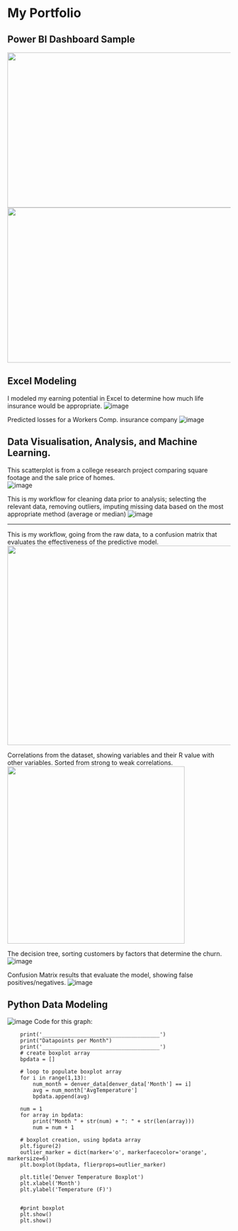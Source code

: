 # My Portfolio 
## Power BI Dashboard Sample
<img src="https://github.com/johnleonard512/johnleonard512.github.io/assets/140750487/f52ddf9c-ff9d-41ee-8c17-ec0b5491c7a6" width="700" height="350">
<img src="https://github.com/johnleonard512/johnleonard512.github.io/assets/140750487/13c1d7a4-b6d8-4980-9a7d-b786c8313f6d" width="700" height="350">


## Excel Modeling
I modeled my earning potential in Excel to determine how much life insurance would be appropriate.
![image](https://github.com/johnleonard512/johnleonard512.github.io/assets/140750487/78fe0721-e22c-4fa5-971b-bf61ce41fa95)

Predicted losses for a Workers Comp. insurance company
![image](https://github.com/johnleonard512/johnleonard512.github.io/assets/140750487/972a8579-3c5e-497f-bd21-5f2c74c017da)


## Data Visualisation, Analysis, and Machine Learning.
This scatterplot is from a college research project comparing square footage and the sale price of homes.  
![image](https://github.com/johnleonard512/johnleonard512.github.io/assets/140750487/591561b1-f79d-4a3d-9d30-08d22c134a39)

This is my workflow for cleaning data prior to analysis; selecting the relevant data, removing outliers, imputing missing data based on the most appropriate method (average or median)
![image](https://github.com/johnleonard512/johnleonard512.github.io/assets/140750487/6dbf6f19-7d9e-475b-844d-a90b90cb2b9a)
________________________________________________________________________________________________________________________________________________

This is my workflow, going from the raw data, to a confusion matrix that evaluates the effectiveness of the predictive model.
<img src="https://github.com/johnleonard512/johnleonard512.github.io/assets/140750487/8ea42d1c-5df3-4ccb-9433-a16ce97cd704" width="700" height="450">

Correlations from the dataset, showing variables and their R value with other variables.  Sorted from strong to weak correlations.
<img src ="https://github.com/johnleonard512/johnleonard512.github.io/assets/140750487/1922cce3-4b5c-44fc-9efa-b2b6707dfc8d" width="400" height="400">

The decision tree, sorting customers by factors that determine the churn.
![image](https://github.com/johnleonard512/johnleonard512.github.io/assets/140750487/8f609363-c2ba-4cf2-b7d1-2f3c92f5e1af)

Confusion Matrix results that evaluate the model, showing false positives/negatives.
![image](https://github.com/johnleonard512/johnleonard512.github.io/assets/140750487/d249f7cc-ac71-4d8f-b0ff-fb9fe580d515)




## Python Data Modeling
![image](https://github.com/johnleonard512/johnleonard512.github.io/assets/140750487/6a4de389-d41c-4500-9099-5248628009b5)
Code for this graph:

        print('_____________________________________')
        print("Datapoints per Month")
        print('_____________________________________')
        # create boxplot array
        bpdata = []
        
        # loop to populate boxplot array
        for i in range(1,13):
            num_month = denver_data[denver_data['Month'] == i]
            avg = num_month['AvgTemperature']
            bpdata.append(avg)
        
        num = 1
        for array in bpdata:
            print("Month " + str(num) + ": " + str(len(array)))
            num = num + 1
        
        # boxplot creation, using bpdata array
        plt.figure(2)
        outlier_marker = dict(marker='o', markerfacecolor='orange', markersize=6)
        plt.boxplot(bpdata, flierprops=outlier_marker)
        
        plt.title('Denver Temperature Boxplot')
        plt.xlabel('Month')
        plt.ylabel('Temperature (F)')
        
        
        #print boxplot
        plt.show()
        plt.show()


